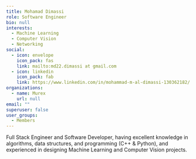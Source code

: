 ```yaml
---
title: Mohamad Dimassi
role: Software Engineer
bio: null
interests:
  - Machine Learning
  - Computer Vision
  - Networking
social:
  - icon: envelope
    icon_pack: fas
    link: mailto:md22.dimassi at gmail.com
  - icon: linkedin
    icon_pack: fab
    link: https://www.linkedin.com/in/mohammad-m-al-dimassi-130362182/
organizations:
  - name: Murex
    url: null
email: ""
superuser: false
user_groups:
  - Members
---
```

Full Stack Engineer and Software Developer, having excellent knowledge in algorithms, data structures, and programming (C++ & Python), and experienced in designing Machine Learning and Computer Vision projects.